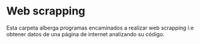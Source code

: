 # Web scrapping

Esta carpeta alberga programas encaminados a realizar web scrapping i.e obtener
datos de una página de internet analizando su código.
